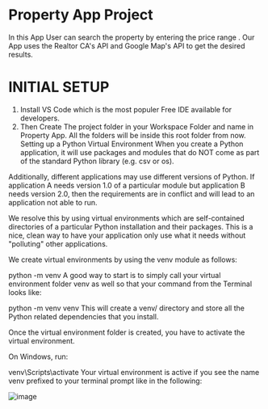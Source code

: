 # Property App Project
In this App User can search the property by entering the price range . Our App uses the Realtor CA's API and Google Map's API to get the desired results.
# INITIAL SETUP
1. Install VS Code which is the most populer Free IDE available for developers.
1. Then Create The project folder in your Workspace Folder and name in Property App. All the folders will be inside this root folder from now.
Setting up a Python Virtual Environment
When you create a Python application, it will use packages and modules that do NOT come as part of the standard Python library (e.g. csv or os).

Additionally, different applications may use different versions of Python. If application A needs version 1.0 of a particular module but application B needs version 2.0, then the requirements are in conflict and will lead to an application not able to run.

We resolve this by using virtual environments which are self-contained directories of a particular Python installation and their packages. This is a nice, clean way to have your application only use what it needs without "polluting" other applications.

We create virtual environments by using the venv module as follows:

python -m venv <name of the virtual environment folder>
A good way to start is to simply call your virtual environment folder venv as well so that your command from the Terminal looks like:

python -m venv venv
This will create a venv/ directory and store all the Python related dependencies that you install.

Once the virtual environment folder is created, you have to activate the virtual environment.

On Windows, run:

venv\Scripts\activate
Your virtual environment is active if you see the name venv prefixed to your terminal prompt like in the following:

![image](https://github.com/surrey-digital-academy/full-stack-web-course/raw/master/Lesson_1/images/venv_activate.png)
